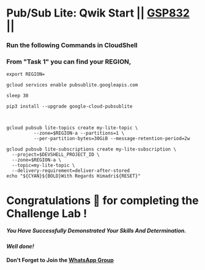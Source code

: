 # Pub/Sub Lite: Qwik Start || [GSP832](https://www.cloudskillsboost.google/course_templates/728/labs/461594) ||

### Run the following Commands in CloudShell
### From "Task 1" you can find your REGION,
```
export REGION=
```

```
gcloud services enable pubsublite.googleapis.com

sleep 30

pip3 install --upgrade google-cloud-pubsublite



gcloud pubsub lite-topics create my-lite-topic \
          --zone=$REGION-a --partitions=1 \
          --per-partition-bytes=30GiB --message-retention-period=2w

gcloud pubsub lite-subscriptions create my-lite-subscription \
  --project=$DEVSHELL_PROJECT_ID \
  --zone=$REGION-a \
  --topic=my-lite-topic \
  --delivery-requirement=deliver-after-stored
echo "${CYAN}${BOLD}With Regards Himadri${RESET}"
```

# Congratulations 🎉 for completing the Challenge Lab !

##### *You Have Successfully Demonstrated Your Skills And Determination.*

#### *Well done!*

#### Don't Forget to Join the [WhatsApp Group](https://chat.whatsapp.com/CcX9gXycV1lKmOjnZQCk7g) 

